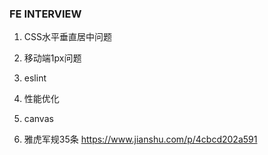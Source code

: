### FE INTERVIEW

1. CSS水平垂直居中问题

2. 移动端1px问题

3. eslint 

4. 性能优化

5. canvas

6. 雅虎军规35条
https://www.jianshu.com/p/4cbcd202a591


